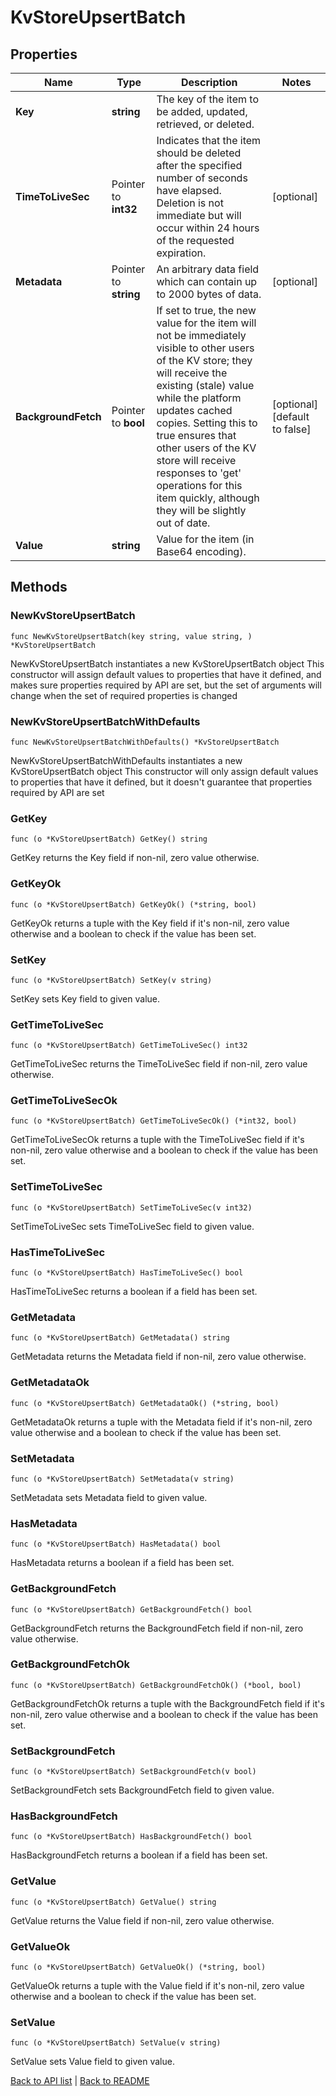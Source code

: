 # KvStoreUpsertBatch

## Properties

Name | Type | Description | Notes
------------ | ------------- | ------------- | -------------
**Key** | **string** | The key of the item to be added, updated, retrieved, or deleted. | 
**TimeToLiveSec** | Pointer to **int32** | Indicates that the item should be deleted after the specified number of seconds have elapsed. Deletion is not immediate but will occur within 24 hours of the requested expiration. | [optional] 
**Metadata** | Pointer to **string** | An arbitrary data field which can contain up to 2000 bytes of data. | [optional] 
**BackgroundFetch** | Pointer to **bool** | If set to true, the new value for the item will not be immediately visible to other users of the KV store; they will receive the existing (stale) value while the platform updates cached copies. Setting this to true ensures that other users of the KV store will receive responses to &#39;get&#39; operations for this item quickly, although they will be slightly out of date. | [optional] [default to false]
**Value** | **string** | Value for the item (in Base64 encoding). | 

## Methods

### NewKvStoreUpsertBatch

`func NewKvStoreUpsertBatch(key string, value string, ) *KvStoreUpsertBatch`

NewKvStoreUpsertBatch instantiates a new KvStoreUpsertBatch object
This constructor will assign default values to properties that have it defined,
and makes sure properties required by API are set, but the set of arguments
will change when the set of required properties is changed

### NewKvStoreUpsertBatchWithDefaults

`func NewKvStoreUpsertBatchWithDefaults() *KvStoreUpsertBatch`

NewKvStoreUpsertBatchWithDefaults instantiates a new KvStoreUpsertBatch object
This constructor will only assign default values to properties that have it defined,
but it doesn't guarantee that properties required by API are set

### GetKey

`func (o *KvStoreUpsertBatch) GetKey() string`

GetKey returns the Key field if non-nil, zero value otherwise.

### GetKeyOk

`func (o *KvStoreUpsertBatch) GetKeyOk() (*string, bool)`

GetKeyOk returns a tuple with the Key field if it's non-nil, zero value otherwise
and a boolean to check if the value has been set.

### SetKey

`func (o *KvStoreUpsertBatch) SetKey(v string)`

SetKey sets Key field to given value.


### GetTimeToLiveSec

`func (o *KvStoreUpsertBatch) GetTimeToLiveSec() int32`

GetTimeToLiveSec returns the TimeToLiveSec field if non-nil, zero value otherwise.

### GetTimeToLiveSecOk

`func (o *KvStoreUpsertBatch) GetTimeToLiveSecOk() (*int32, bool)`

GetTimeToLiveSecOk returns a tuple with the TimeToLiveSec field if it's non-nil, zero value otherwise
and a boolean to check if the value has been set.

### SetTimeToLiveSec

`func (o *KvStoreUpsertBatch) SetTimeToLiveSec(v int32)`

SetTimeToLiveSec sets TimeToLiveSec field to given value.

### HasTimeToLiveSec

`func (o *KvStoreUpsertBatch) HasTimeToLiveSec() bool`

HasTimeToLiveSec returns a boolean if a field has been set.

### GetMetadata

`func (o *KvStoreUpsertBatch) GetMetadata() string`

GetMetadata returns the Metadata field if non-nil, zero value otherwise.

### GetMetadataOk

`func (o *KvStoreUpsertBatch) GetMetadataOk() (*string, bool)`

GetMetadataOk returns a tuple with the Metadata field if it's non-nil, zero value otherwise
and a boolean to check if the value has been set.

### SetMetadata

`func (o *KvStoreUpsertBatch) SetMetadata(v string)`

SetMetadata sets Metadata field to given value.

### HasMetadata

`func (o *KvStoreUpsertBatch) HasMetadata() bool`

HasMetadata returns a boolean if a field has been set.

### GetBackgroundFetch

`func (o *KvStoreUpsertBatch) GetBackgroundFetch() bool`

GetBackgroundFetch returns the BackgroundFetch field if non-nil, zero value otherwise.

### GetBackgroundFetchOk

`func (o *KvStoreUpsertBatch) GetBackgroundFetchOk() (*bool, bool)`

GetBackgroundFetchOk returns a tuple with the BackgroundFetch field if it's non-nil, zero value otherwise
and a boolean to check if the value has been set.

### SetBackgroundFetch

`func (o *KvStoreUpsertBatch) SetBackgroundFetch(v bool)`

SetBackgroundFetch sets BackgroundFetch field to given value.

### HasBackgroundFetch

`func (o *KvStoreUpsertBatch) HasBackgroundFetch() bool`

HasBackgroundFetch returns a boolean if a field has been set.

### GetValue

`func (o *KvStoreUpsertBatch) GetValue() string`

GetValue returns the Value field if non-nil, zero value otherwise.

### GetValueOk

`func (o *KvStoreUpsertBatch) GetValueOk() (*string, bool)`

GetValueOk returns a tuple with the Value field if it's non-nil, zero value otherwise
and a boolean to check if the value has been set.

### SetValue

`func (o *KvStoreUpsertBatch) SetValue(v string)`

SetValue sets Value field to given value.



[Back to API list](../README.md#documentation-for-api-endpoints) | [Back to README](../README.md)


